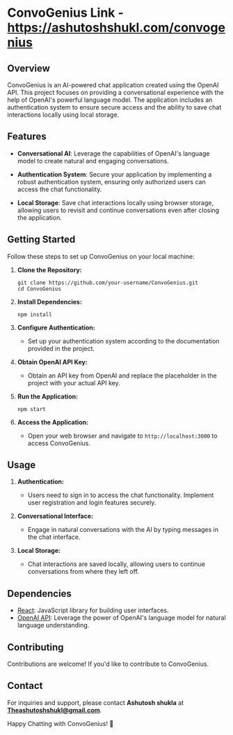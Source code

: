 # ConvoGenius Link - https://ashutoshshukl.com/convogenius

## Overview

ConvoGenius is an AI-powered chat application created using the OpenAI API. This project focuses on providing a conversational experience with the help of OpenAI's powerful language model. The application includes an authentication system to ensure secure access and the ability to save chat interactions locally using local storage.

## Features

- **Conversational AI**: Leverage the capabilities of OpenAI's language model to create natural and engaging conversations.

- **Authentication System**: Secure your application by implementing a robust authentication system, ensuring only authorized users can access the chat functionality.

- **Local Storage**: Save chat interactions locally using browser storage, allowing users to revisit and continue conversations even after closing the application.

## Getting Started

Follow these steps to set up ConvoGenius on your local machine:

1. **Clone the Repository:**
   ```
   git clone https://github.com/your-username/ConvoGenius.git
   cd ConvoGenius
   ```

2. **Install Dependencies:**
   ```
   npm install
   ```

3. **Configure Authentication:**
   - Set up your authentication system according to the documentation provided in the project.

4. **Obtain OpenAI API Key:**
   - Obtain an API key from OpenAI and replace the placeholder in the project with your actual API key.

5. **Run the Application:**
   ```
   npm start
   ```

6. **Access the Application:**
   - Open your web browser and navigate to `http://localhost:3000` to access ConvoGenius.

## Usage

1. **Authentication:**
   - Users need to sign in to access the chat functionality. Implement user registration and login features securely.

2. **Conversational Interface:**
   - Engage in natural conversations with the AI by typing messages in the chat interface.

3. **Local Storage:**
   - Chat interactions are saved locally, allowing users to continue conversations from where they left off.

## Dependencies

- [React](https://reactjs.org/): JavaScript library for building user interfaces.
- [OpenAI API](https://beta.openai.com/): Leverage the power of OpenAI's language model for natural language understanding.

## Contributing

Contributions are welcome! If you'd like to contribute to ConvoGenius.

## Contact

For inquiries and support, please contact **Ashutosh shukla** at **Theashutoshshukl@gmail.com**.

Happy Chatting with ConvoGenius! 🚀
